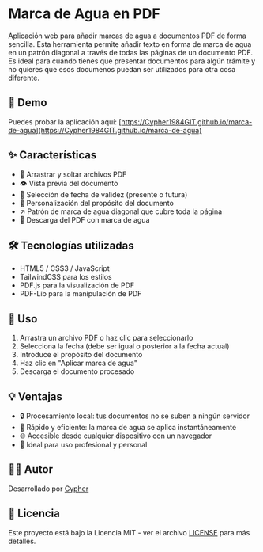 # Marca de Agua en PDF

Aplicación web para añadir marcas de agua a documentos PDF de forma sencilla. Esta herramienta permite añadir texto en forma de marca de agua en un patrón diagonal a través de todas las páginas de un documento PDF. Es ideal para cuando tienes que presentar documentos para algún trámite y no quieres que esos documenos puedan ser utilizados para otra cosa diferente.

## 🌟 Demo

Puedes probar la aplicación aquí: [https://Cypher1984GIT.github.io/marca-de-agua](https://Cypher1984GIT.github.io/marca-de-agua)

## ✨ Características

- 📁 Arrastrar y soltar archivos PDF
- 👁️ Vista previa del documento
- 📅 Selección de fecha de validez (presente o futura)
- 🔖 Personalización del propósito del documento
- ↗️ Patrón de marca de agua diagonal que cubre toda la página
- 💾 Descarga del PDF con marca de agua

## 🛠️ Tecnologías utilizadas

- HTML5 / CSS3 / JavaScript
- TailwindCSS para los estilos
- PDF.js para la visualización de PDF
- PDF-Lib para la manipulación de PDF

## 🚀 Uso

1. Arrastra un archivo PDF o haz clic para seleccionarlo
2. Selecciona la fecha (debe ser igual o posterior a la fecha actual)
3. Introduce el propósito del documento
4. Haz clic en "Aplicar marca de agua"
5. Descarga el documento procesado

## 💡 Ventajas

- 🔒 Procesamiento local: tus documentos no se suben a ningún servidor
- 🚀 Rápido y eficiente: la marca de agua se aplica instantáneamente
- 🌐 Accesible desde cualquier dispositivo con un navegador
- 💼 Ideal para uso profesional y personal

## 👨‍💻 Autor

Desarrollado por [Cypher](https://x.com/Cypher1984)

## 📄 Licencia

Este proyecto está bajo la Licencia MIT - ver el archivo [LICENSE](LICENSE) para más detalles. 
